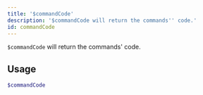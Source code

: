 ```yaml
---
title: '$commandCode'
description: '$commandCode will return the commands'' code.'
id: commandCode
---
```


`$commandCode` will return the commands' code.

## Usage

```php
$commandCode
```